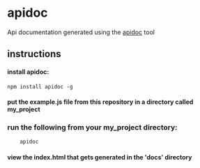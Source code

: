 # apidoc
Api documentation generated using the [apidoc](http://apidocjs.com/) tool

## instructions
#### install apidoc:

    npm install apidoc -g

#### put the example.js file from this repository in a directory called my_project
### run the following from your my_project directory:

        apidoc
#### view the index.html that gets generated in the 'docs' directory
